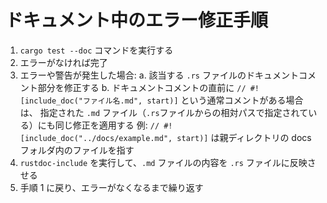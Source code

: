 # ドキュメント中のエラー修正手順

1. `cargo test --doc` コマンドを実行する
2. エラーがなければ完了
3. エラーや警告が発生した場合:
   a. 該当する `.rs` ファイルのドキュメントコメント部分を修正する
   b. ドキュメントコメントの直前に `// #![include_doc("ファイル名.md", start)]` という通常コメントがある場合は、
   指定された `.md` ファイル（`.rs`ファイルからの相対パスで指定されている）にも同じ修正を適用する
   例: `// #![include_doc("../docs/example.md", start)]` は親ディレクトリの docs フォルダ内のファイルを指す
4. `rustdoc-include` を実行して、`.md` ファイルの内容を `.rs` ファイルに反映させる
5. 手順 1 に戻り、エラーがなくなるまで繰り返す
